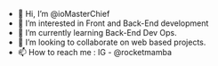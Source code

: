 - 👋 Hi, I’m @ioMasterChief
- 👀 I’m interested in Front and Back-End development
- 🌱 I’m currently learning Back-End Dev Ops.
- 💞️ I’m looking to collaborate on web based projects.
- 📫 How to reach me : IG - @rocketmamba 

<!---
ioMasterChief/ioMasterChief is a ✨ special ✨ repository because its `README.md` (this file) appears on your GitHub profile.
You can click the Preview link to take a look at your changes.
--->
